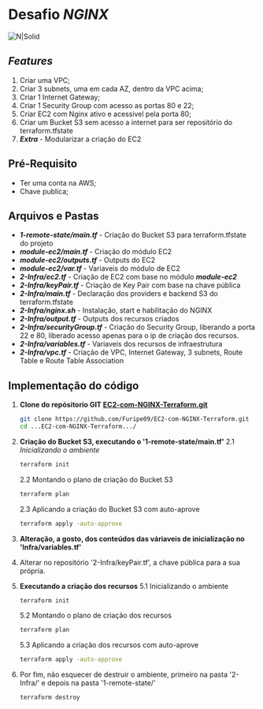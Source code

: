 # Desafio _NGINX_
![N|Solid](https://encrypted-tbn0.gstatic.com/images?q=tbn:ANd9GcQmLvp8OCvFKUsdlXs-YIpnTcNYKCHgjTALzA&usqp=CAU)

## _Features_
1.  Criar uma VPC;
2.  Criar 3 subnets, uma em cada AZ, dentro da VPC acima;
3.  Criar 1 Internet Gateway;
4.  Criar 1 Security Group com acesso as portas 80 e 22;
5.  Criar EC2 com Nginx ativo e acessivel pela porta 80;
6.  Criar um Bucket S3 sem acesso a internet para ser repositório do terraform.tfstate
7.  **_Extra_** - Modularizar a criação do EC2

## Pré-Requisito
- Ter uma conta na AWS;
- Chave publica;

## Arquivos e Pastas

- ***1-remote-state/main.tf*** - Criação do Bucket S3 para terraform.tfstate do projeto
- ***module-ec2/main.tf*** - Criação do módulo EC2
- ***module-ec2/outputs.tf*** - Outputs do EC2
- ***module-ec2/var.tf*** - Variaveis do módulo de EC2
- ***2-Infra/ec2.tf*** - Criação de EC2 com base no módulo **_module-ec2_**
- ***2-Infra/keyPair.tf*** - Criação de Key Pair com base na chave pública
- ***2-Infra/main.tf*** - Declaração dos providers e backend S3 do terraform.tfstate
- ***2-Infra/nginx.sh*** - Instalação, start e habilitação do NGINX
- ***2-Infra/output.tf*** - Outputs dos recursos criados
- ***2-Infra/securityGroup.tf*** - Criação do Security Group, liberando a porta 22 e 80, liberado acesso apenas para o ip de criação dos recursos.
- ***2-Infra/variables.tf*** - Variaveis dos recursos de infraestrutura
- ***2-Infra/vpc.tf*** - Criação de VPC, Internet Gateway, 3 subnets, Route Table e Route Table Association

## Implementação do código

1. **Clone do repósitorio GIT [EC2-com-NGINX-Terraform.git](https://github.com/Furipe09/EC2-com-NGINX-Terraform.git)**
    ```sh
    git clone https://github.com/Furipe09/EC2-com-NGINX-Terraform.git
    cd ...EC2-com-NGINX-Terraform.../
    ```
    
2.  **Criação do Bucket S3, executando o **'1-remote-state/main.tf'****
    2.1 *Inicializando o ambiente*
    ```sh
    terraform init
    ```
    2.2  Montando o plano de criação do Bucket S3
    ```sh
    terraform plan
    ```
    2.3 Aplicando a criação do Bucket S3 com auto-aprove
    ```sh
    terraform apply -auto-approve
    ```
    
3.  **Alteração, a gosto, dos conteúdos das váriaveis de inicialização no **'Infra/variables.tf'****

4. Alterar no repositório '2-Infra/keyPair.tf', a chave pública para a sua própria.


5.  **Executando a criação dos recursos**
    5.1 Inicializando o ambiente

    ```sh
    terraform init
    ```
    5.2  Montando o plano de criação dos recursos
    ```sh
    terraform plan
    ```
    5.3 Aplicando a criação dos recursos com auto-aprove
    ```sh
    terraform apply -auto-approve
    ```
6. Por fim, não esquecer de destruir o ambiente, primeiro na pasta '2-Infra/' e depois na pasta '1-remote-state/'
    ```sh
    terraform destroy
    ```
